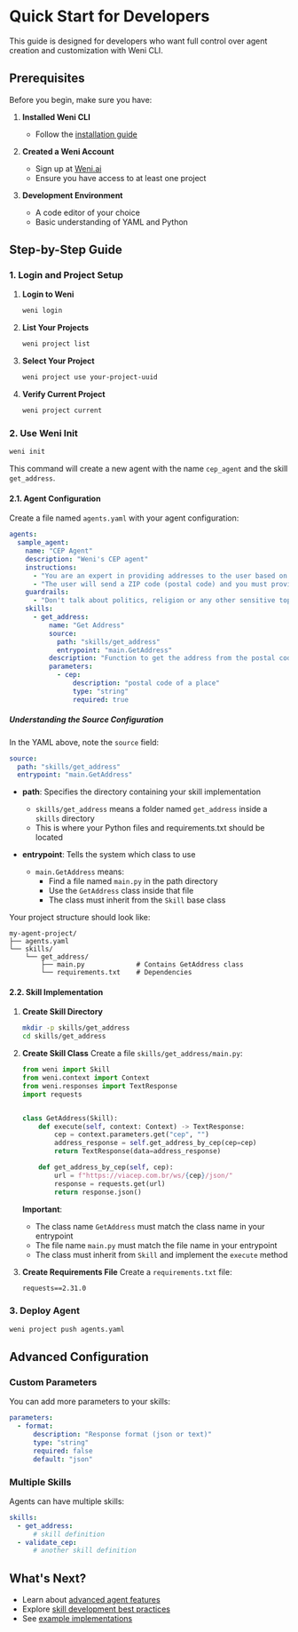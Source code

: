 # Quick Start for Developers

This guide is designed for developers who want full control over agent creation and customization with Weni CLI.

## Prerequisites

Before you begin, make sure you have:

1. **Installed Weni CLI**
   - Follow the [installation guide](installation.md)

2. **Created a Weni Account**
   - Sign up at [Weni.ai](https://weni.ai/)
   - Ensure you have access to at least one project

3. **Development Environment**
   - A code editor of your choice
   - Basic understanding of YAML and Python

## Step-by-Step Guide

### 1. Login and Project Setup

1. **Login to Weni**
   ```bash
   weni login
   ```

2. **List Your Projects**
   ```bash
   weni project list
   ```

3. **Select Your Project**
   ```bash
   weni project use your-project-uuid
   ```

4. **Verify Current Project**
   ```bash
   weni project current
   ```

### 2. Use Weni Init

```bash
weni init
```

This command will create a new agent with the name `cep_agent` and the skill `get_address`.

#### 2.1. Agent Configuration

Create a file named `agents.yaml` with your agent configuration:

```yaml
agents:
  sample_agent:
    name: "CEP Agent"
    description: "Weni's CEP agent"
    instructions:
      - "You are an expert in providing addresses to the user based on a postal code provided by the user"
      - "The user will send a ZIP code (postal code) and you must provide the address corresponding to this code."
    guardrails:
      - "Don't talk about politics, religion or any other sensitive topic. Keep it neutral."
    skills:
      - get_address:
          name: "Get Address"
          source: 
            path: "skills/get_address"
            entrypoint: "main.GetAddress"
          description: "Function to get the address from the postal code"
          parameters:
            - cep:
                description: "postal code of a place"
                type: "string"
                required: true
```

##### Understanding the Source Configuration

In the YAML above, note the `source` field:

```yaml
source: 
  path: "skills/get_address"
  entrypoint: "main.GetAddress"
```

- **path**: Specifies the directory containing your skill implementation
  - `skills/get_address` means a folder named `get_address` inside a `skills` directory
  - This is where your Python files and requirements.txt should be located

- **entrypoint**: Tells the system which class to use
  - `main.GetAddress` means:
    - Find a file named `main.py` in the path directory
    - Use the `GetAddress` class inside that file
    - The class must inherit from the `Skill` base class

Your project structure should look like:
```
my-agent-project/
├── agents.yaml
└── skills/
    └── get_address/
        ├── main.py             # Contains GetAddress class
        └── requirements.txt    # Dependencies
```

#### 2.2. Skill Implementation

1. **Create Skill Directory**
   ```bash
   mkdir -p skills/get_address
   cd skills/get_address
   ```

2. **Create Skill Class**
   Create a file `skills/get_address/main.py`:

   ```python
   from weni import Skill
   from weni.context import Context
   from weni.responses import TextResponse
   import requests


   class GetAddress(Skill):
       def execute(self, context: Context) -> TextResponse:
           cep = context.parameters.get("cep", "")
           address_response = self.get_address_by_cep(cep=cep)
           return TextResponse(data=address_response)

       def get_address_by_cep(self, cep):
           url = f"https://viacep.com.br/ws/{cep}/json/"
           response = requests.get(url)
           return response.json()
   ```

   **Important**: 
   - The class name `GetAddress` must match the class name in your entrypoint
   - The file name `main.py` must match the file name in your entrypoint
   - The class must inherit from `Skill` and implement the `execute` method

3. **Create Requirements File**
   Create a `requirements.txt` file:

   ```txt
   requests==2.31.0
   ```

### 3. Deploy Agent

```bash
weni project push agents.yaml
```

## Advanced Configuration

### Custom Parameters

You can add more parameters to your skills:

```yaml
parameters:
  - format:
      description: "Response format (json or text)"
      type: "string"
      required: false
      default: "json"
```

### Multiple Skills

Agents can have multiple skills:

```yaml
skills:
  - get_address:
      # skill definition
  - validate_cep:
      # another skill definition
```

## What's Next?

- Learn about [advanced agent features](../user-guide/agents.md#advanced-topics)
- Explore [skill development best practices](../user-guide/skills.md)
- See [example implementations](../examples/) 